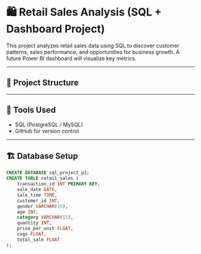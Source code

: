 # 🛍️ Retail Sales Analysis (SQL + Dashboard Project)

This project analyzes retail sales data using SQL to discover customer patterns, sales performance, and opportunities for business growth. A future Power BI dashboard will visualize key metrics.

---

## 📁 Project Structure


---

## 🧰 Tools Used
- SQL (PostgreSQL / MySQL)
- GitHub for version control

---

## 🏗️ Database Setup
```sql
CREATE DATABASE sql_project_p2;
CREATE TABLE retail_sales (
    transaction_id INT PRIMARY KEY,
    sale_date DATE,
    sale_time TIME,
    customer_id INT,
    gender VARCHAR(15),
    age INT,
    category VARCHAR(15),
    quantity INT,
    price_per_unit FLOAT,
    cogs FLOAT,
    total_sale FLOAT
);
